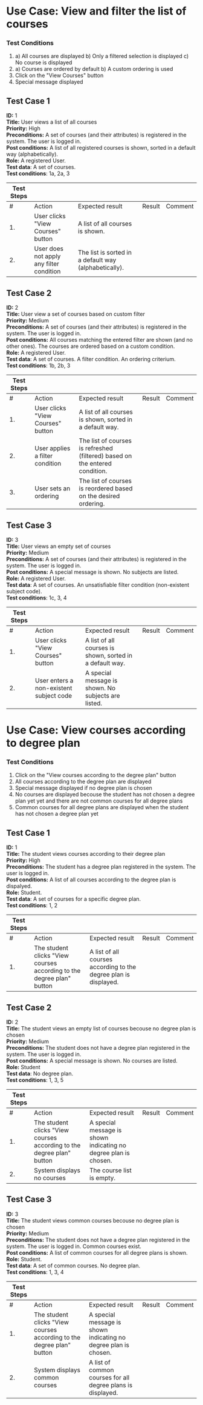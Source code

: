 # Use Case: View and filter the list of courses

### Test Conditions
1.  a) All courses are displayed
    b) Only a filtered selection is displayed
    c) No course is displayed
2.  a) Courses are ordered by default
    b) A custom ordering is used
3. Click on the "View Courses" button
4. Special message displayed

## Test Case 1

__ID:__                   1  
__Title:__                User views a list of all courses  
__Priority:__             High  
__Preconditions:__        A set of courses (and their attributes) is registered in the system. The user is logged in.  
__Post conditions:__      A list of all registered courses is shown, sorted in a default way (alphabetically).  
__Role:__                 A registered User.  
__Test data__:            A set of courses.  
__Test conditions__:      1a, 2a, 3  

| Test Steps |                                          |                                                       |        |         |
|------------|------------------------------------------|-------------------------------------------------------| ------ | ------- |
| #          | Action                                   | Expected result                                       | Result | Comment |
| 1.         | User clicks "View Courses" button        | A list of all courses is shown.                       |        |         |
| 2.         | User does not apply any filter condition | The list is sorted in a default way (alphabetically). |        |         |

## Test Case 2

__ID:__                   2     
__Title:__                User view a set of courses based on custom filter  
__Priority:__             Medium  
__Preconditions:__        A set of courses (and their attributes) is registered in the system. The user is logged in.  
__Post conditions:__      All courses matching the entered filter are shown (and no other ones). The courses are ordered based on a custom condition.  
__Role:__                 A registered User.  
__Test data__:            A set of courses. A filter condition. An ordering criterium.  
__Test conditions__:      1b, 2b, 3  

| Test Steps |                                   |                                                                             |        |         |
|------------|-----------------------------------|-----------------------------------------------------------------------------| ------ | ------- |
| #          | Action                            | Expected result                                                             | Result | Comment |
| 1.         | User clicks "View Courses" button | A list of all courses is shown, sorted in a default way.                    |        |         |
| 2.         | User applies a filter condition   | The list of courses is refreshed (filtered) based on the entered condition. |        |         |
| 3.         | User sets an ordering             | The list of courses is reordered based on the desired ordering.             |        |         |

## Test Case 3

__ID:__                   3  
__Title:__                User views an empty set of courses  
__Priority:__             Medium     
__Preconditions:__        A set of courses (and their attributes) is registered in the system. The user is logged in.  
__Post conditions:__      A special message is shown. No subjects are listed.  
__Role:__                 A registered User.  
__Test data__:            A set of courses. An unsatisfiable filter condition (non-existent subject code).  
__Test conditions__:      1c, 3, 4

| Test Steps |                                         |                                                                          |        |         |
|------------|-----------------------------------------|--------------------------------------------------------------------------| ------ | ------- |
| #          | Action                                  | Expected result                                                          | Result | Comment |
| 1.         | User clicks "View Courses" button       | A list of all courses is shown, sorted in a default way.                 |        |         |
| 2.         | User enters a non-existent subject code | A special message is shown. No subjects are listed.                      |        |         |

# Use Case: View courses according to degree plan

### Test Conditions
1. Click on the "View courses according to the degree plan" button
2. All courses according to the degree plan are displayed
3. Special message displayed if no degree plan is chosen
4. No courses are displayed becouse the student has not chosen a degree plan yet yet and there are not common courses for all degree plans
5. Common courses for all degree plans are displayed when the student has not chosen a degree plan yet

## Test Case 1

__ID:__                   1  
__Title:__                The student views courses according to their degree plan  
__Priority:__             High  
__Preconditions:__        The student has a degree plan registered in the system. The user is logged in.  
__Post conditions:__      A list of all courses according to the degree plan is dispalyed.  
__Role:__                 Student.  
__Test data__:            A set of courses for a specific degree plan.  
__Test conditions__:      1, 2

| Test Steps |                                             |                                                       |        |         |
|------------|---------------------------------------------|-------------------------------------------------------| ------ | ------- |
| #          | Action                                      | Expected result                                       | Result | Comment |
| 1.         | The student clicks "View courses according to the degree plan" button | A list of all courses according to the degree plan is displayed. |        |         |

## Test Case 2

__ID:__                   2  
__Title:__                The student views an empty list of courses becouse no degree plan is chosen  
__Priority:__             Medium  
__Preconditions:__        The student does not have a degree plan registered in the system. The user is logged in.  
__Post conditions:__      A special message is shown. No courses are listed.  
__Role:__                 Student  
__Test data__:            No degree plan.  
__Test conditions__:      1, 3, 5

| Test Steps |                                             |                                                       |        |         |
|------------|---------------------------------------------|-------------------------------------------------------| ------ | ------- |
| #          | Action                                      | Expected result                                       | Result | Comment |
| 1.         | The student clicks "View courses according to the degree plan" button | A special message is shown indicating no degree plan is chosen. |        |         |
| 2.         | System displays no courses                 | The course list is empty.                             |        |         |

## Test Case 3

__ID:__                   3  
__Title:__                The student views common courses becouse no degree plan is chosen  
__Priority:__             Medium  
__Preconditions:__        The student does not have a degree plan registered in the system. The user is logged in. Common courses exist.  
__Post conditions:__      A list of common courses for all degree plans is shown.  
__Role:__                 Student.  
__Test data__:            A set of common courses. No degree plan.  
__Test conditions__:      1, 3, 4

| Test Steps |                                             |                                                       |        |         |
|------------|---------------------------------------------|-------------------------------------------------------| ------ | ------- |
| #          | Action                                      | Expected result                                       | Result | Comment |
| 1.         | The student clicks "View courses according to the degree plan" button | A special message is shown indicating no degree plan is chosen. |        |         |
| 2.         | System displays common courses              | A list of common courses for all degree plans is displayed. |        |         |
